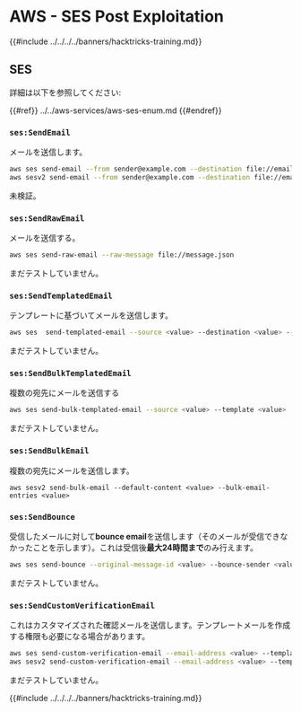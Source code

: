 # AWS - SES Post Exploitation

{{#include ../../../../banners/hacktricks-training.md}}

## SES

詳細は以下を参照してください:

{{#ref}}
../../aws-services/aws-ses-enum.md
{{#endref}}

### `ses:SendEmail`

メールを送信します。
```bash
aws ses send-email --from sender@example.com --destination file://emails.json --message file://message.json
aws sesv2 send-email --from sender@example.com --destination file://emails.json --message file://message.json
```
未検証。

### `ses:SendRawEmail`

メールを送信する。
```bash
aws ses send-raw-email --raw-message file://message.json
```
まだテストしていません。

### `ses:SendTemplatedEmail`

テンプレートに基づいてメールを送信します。
```bash
aws ses  send-templated-email --source <value> --destination <value> --template <value>
```
まだテストしていません。

### `ses:SendBulkTemplatedEmail`

複数の宛先にメールを送信する
```bash
aws ses send-bulk-templated-email --source <value> --template <value>
```
まだテストしていません。

### `ses:SendBulkEmail`

複数の宛先にメールを送信します。
```
aws sesv2 send-bulk-email --default-content <value> --bulk-email-entries <value>
```
### `ses:SendBounce`

受信したメールに対して**bounce email**を送信します（そのメールが受信できなかったことを示します）。これは受信後**最大24時間まで**のみ行えます。
```bash
aws ses send-bounce --original-message-id <value> --bounce-sender <value> --bounced-recipient-info-list <value>
```
まだテストしていません。

### `ses:SendCustomVerificationEmail`

これはカスタマイズされた確認メールを送信します。テンプレートメールを作成する権限も必要になる場合があります。
```bash
aws ses send-custom-verification-email --email-address <value> --template-name <value>
aws sesv2 send-custom-verification-email --email-address <value> --template-name <value>
```
まだテストしていません。

{{#include ../../../../banners/hacktricks-training.md}}
